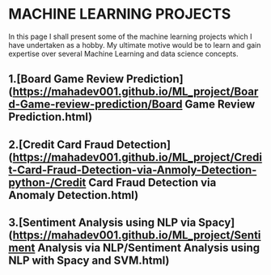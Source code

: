 # MACHINE LEARNING PROJECTS
In this page I shall present some of the machine learning projects which I have undertaken as a hobby. My ultimate motive would be to learn and gain expertise over several Machine Learning and data science concepts.


## 1.[Board Game Review Prediction](https://mahadev001.github.io/ML_project/Board-Game-review-prediction/Board Game Review Prediction.html)
## 2.[Credit Card Fraud Detection](https://mahadev001.github.io/ML_project/Credit-Card-Fraud-Detection-via-Anmoly-Detection-python-/Credit Card Fraud Detection via Anomaly Detection.html)
## 3.[Sentiment Analysis using NLP via Spacy](https://mahadev001.github.io/ML_project/Sentiment Analysis via NLP/Sentiment Analysis using NLP with Spacy and SVM.html)

